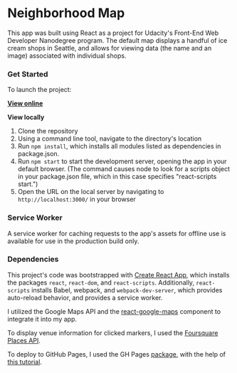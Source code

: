 Neighborhood Map
======

This app was built using React as a project for Udacity's Front-End Web Developer Nanodegree program. The default map displays a handful of ice cream shops in Seattle, and allows for viewing data (the name and an image) associated with individual shops.

### Get Started

To launch the project:

**[View online](https://nataliecardot.com/react-neighborhood-map/)**

**View locally**
1. Clone the repository
2. Using a command line tool, navigate to the directory's location
3. Run `npm install`, which installs all modules listed as dependencies in package.json.
4. Run `npm start` to start the development server, opening the app in your default browser. (The command causes node to look for a scripts object in your package.json file, which in this case specifies "react-scripts start.")
5. Open the URL on the local server by navigating to `http://localhost:3000/` in your browser

### Service Worker

A service worker for caching requests to the app's assets for offline use is available for use in the production build only.

### Dependencies

This project's code was bootstrapped with [Create React App](https://github.com/facebookincubator/create-react-app), which installs the packages `react`, `react-dom`, and `react-scripts`. Additionally, `react-scripts` installs Babel, webpack, and `webpack-dev-server`, which provides auto-reload behavior, and provides a service worker.

I utilized the Google Maps API and the [react-google-maps](https://github.com/tomchentw/react-google-maps) component to integrate it into my app.

To display venue information for clicked markers, I used the [Foursquare Places API](https://developer.foursquare.com/places-api).

To deploy to GitHub Pages, I used the GH Pages [package](https://www.npmjs.com/package/gh-pages), with the help of [this tutorial](https://codeburst.io/deploy-react-to-github-pages-to-create-an-amazing-website-42d8b09cd4d).
